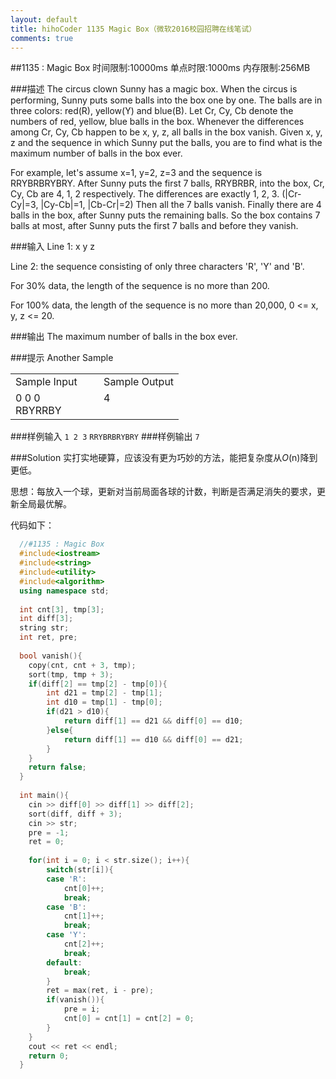 ```yaml
---
layout: default
title: hihoCoder 1135 Magic Box（微软2016校园招聘在线笔试）
comments: true
---
```


##1135 : Magic Box
时间限制:10000ms
单点时限:1000ms
内存限制:256MB

###描述
The circus clown Sunny has a magic box. When the circus is performing, Sunny puts some balls into the box one by one. The balls are in three colors: red(R), yellow(Y) and blue(B). Let Cr, Cy, Cb denote the numbers of red, yellow, blue balls in the box. Whenever the differences among Cr, Cy, Cb happen to be x, y, z, all balls in the box vanish. Given x, y, z and the sequence in which Sunny put the balls, you are to find what is the maximum number of balls in the box ever.

For example, let's assume x=1, y=2, z=3 and the sequence is RRYBRBRYBRY. After Sunny puts the first 7 balls, RRYBRBR, into the box, Cr, Cy, Cb are 4, 1, 2 respectively. The differences are exactly 1, 2, 3. (|Cr-Cy|=3, |Cy-Cb|=1, |Cb-Cr|=2) Then all the 7 balls vanish. Finally there are 4 balls in the box, after Sunny puts the remaining balls. So the box contains 7 balls at most, after Sunny puts the first 7 balls and before they vanish.

###输入
Line 1: x y z

Line 2: the sequence consisting of only three characters 'R', 'Y' and 'B'.

For 30% data, the length of the sequence is no more than 200.

For 100% data, the length of the sequence is no more than 20,000, 0 <= x, y, z <= 20.

###输出
The maximum number of balls in the box ever.

###提示
Another Sample

<table "><tbody><tr><td>Sample Input</td><td>Sample Output</td></tr><tr><td>0 0 0<br />RBYRRBY &nbsp; &nbsp; &nbsp; &nbsp; &nbsp; &nbsp; </td><td>4<br /><br /></td></tr></tbody></table>


###样例输入
`1 2 3`
`RRYBRBRYBRY`
###样例输出
`7`

###Solution
实打实地硬算，应该没有更为巧妙的方法，能把复杂度从*O*(n)降到更低。

思想：每放入一个球，更新对当前局面各球的计数，判断是否满足消失的要求，更新全局最优解。

代码如下：

```cpp
  //#1135 : Magic Box
  #include<iostream>
  #include<string>
  #include<utility>
  #include<algorithm>
  using namespace std;
  
  int cnt[3], tmp[3];
  int diff[3];
  string str;
  int ret, pre;
  
  bool vanish(){
  	copy(cnt, cnt + 3, tmp);
  	sort(tmp, tmp + 3);
  	if(diff[2] == tmp[2] - tmp[0]){
  		int d21 = tmp[2] - tmp[1];
  		int d10 = tmp[1] - tmp[0];
  		if(d21 > d10){
  			return diff[1] == d21 && diff[0] == d10;
  		}else{
  			return diff[1] == d10 && diff[0] == d21;
  		}
  	}
  	return false;
  }
  
  int main(){
  	cin >> diff[0] >> diff[1] >> diff[2];
  	sort(diff, diff + 3);
  	cin >> str;
  	pre = -1;
  	ret = 0;
  
  	for(int i = 0; i < str.size(); i++){
  		switch(str[i]){
  		case 'R':
  			cnt[0]++;
  			break;
  		case 'B':
  			cnt[1]++;
  			break;
  		case 'Y':
  			cnt[2]++;
  			break;
  		default:
  			break;
  		}
  		ret = max(ret, i - pre);
  		if(vanish()){
  			pre = i;
  			cnt[0] = cnt[1] = cnt[2] = 0;
  		}
  	}
  	cout << ret << endl;
  	return 0;
  }
```
